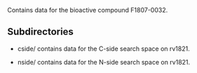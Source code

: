 Contains data for the bioactive compound F1807-0032.

## Subdirectories

- cside/ contains data for the C-side search space on rv1821.

- nside/ contains data for the N-side search space on rv1821.

